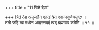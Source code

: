 +++
title = "11 त्रिते देवा"

+++
त्रिते देवा अमृजतैन एतत् त्रित एनान्मनुष्वेष्वमृष्टः ।  
ततो जहि त्वा मध्येन आहरत्तदहं त्वद् ब्रह्मणाप करोमि ॥ ११ ॥